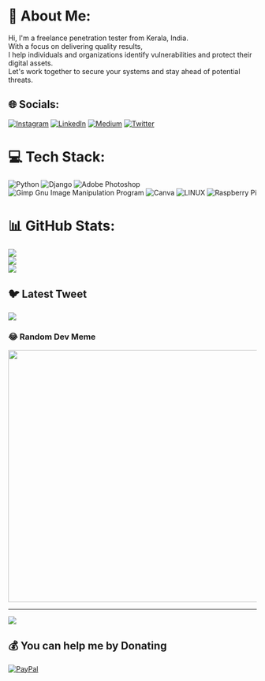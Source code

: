 # 💫 About Me:
Hi, I'm a freelance penetration tester from Kerala, India.<br> With a focus on delivering quality results, <br>I help individuals and organizations identify vulnerabilities and protect their digital assets. <br>Let's work together to secure your systems and stay ahead of potential threats.


## 🌐 Socials:
[![Instagram](https://img.shields.io/badge/Instagram-%23E4405F.svg?logo=Instagram&logoColor=white)](https://instagram.com/web_shell__) [![LinkedIn](https://img.shields.io/badge/LinkedIn-%230077B5.svg?logo=linkedin&logoColor=white)](https://linkedin.com/in/https://www.linkedin.com/in/ashfaque-jahan-2375b2227) [![Medium](https://img.shields.io/badge/Medium-12100E?logo=medium&logoColor=white)](https://medium.com/@jahanaj) [![Twitter](https://img.shields.io/badge/Twitter-%231DA1F2.svg?logo=Twitter&logoColor=white)](https://twitter.com/jahanaj707) 

# 💻 Tech Stack:
![Python](https://img.shields.io/badge/python-3670A0?style=for-the-badge&logo=python&logoColor=ffdd54) ![Django](https://img.shields.io/badge/django-%23092E20.svg?style=for-the-badge&logo=django&logoColor=white) ![Adobe Photoshop](https://img.shields.io/badge/adobephotoshop-%2331A8FF.svg?style=for-the-badge&logo=adobephotoshop&logoColor=white) ![Gimp Gnu Image Manipulation Program](https://img.shields.io/badge/Gimp-657D8B?style=for-the-badge&logo=gimp&logoColor=FFFFFF) ![Canva](https://img.shields.io/badge/Canva-%2300C4CC.svg?style=for-the-badge&logo=Canva&logoColor=white) ![LINUX](https://img.shields.io/badge/Linux-FCC624?style=for-the-badge&logo=linux&logoColor=black) ![Raspberry Pi](https://img.shields.io/badge/-RaspberryPi-C51A4A?style=for-the-badge&logo=Raspberry-Pi)
# 📊 GitHub Stats:
![](https://github-readme-stats.vercel.app/api?username=ajdq707&theme=dark&hide_border=false&include_all_commits=true&count_private=true)<br/>
![](https://github-readme-streak-stats.herokuapp.com/?user=ajdq707&theme=dark&hide_border=false)<br/>
![](https://github-readme-stats.vercel.app/api/top-langs/?username=ajdq707&theme=dark&hide_border=false&include_all_commits=true&count_private=true&layout=compact)

## 🐦 Latest Tweet
[![](https://gtce.itsvg.in/api?username=jahanaj707)](https://github.com/VishwaGauravIn/github-twitter-card-embed)

### 😂 Random Dev Meme
<img src="https://random-memer.herokuapp.com/" width="512px"/>

---
[![](https://visitcount.itsvg.in/api?id=ajdq707&icon=0&color=0)](https://visitcount.itsvg.in)

  ## 💰 You can help me by Donating
  [![PayPal](https://img.shields.io/badge/PayPal-00457C?style=for-the-badge&logo=paypal&logoColor=white)](https://paypal.me/paypal.me/jahanaj707) 

  
<!-- Proudly created with GPRM ( https://gprm.itsvg.in ) -->
